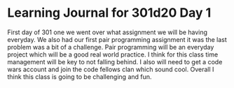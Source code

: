 # Learning Journal for 301d20 Day 1
First day of 301 one we went over what assignment we will be having everyday. We also had our first pair programming assignment it was the last problem was a bit of a challenge. Pair programming will be an everyday project which will be a good real world practice.
I think for this class time management will be key to not falling behind. I also will need to get a code wars account and join the code fellows clan which sound cool. Overall I think this class is going to be challenging and fun.   

